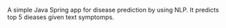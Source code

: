A simple Java Spring app for disease prediction by using NLP. It predicts top 5 dieases given text symptomps.
